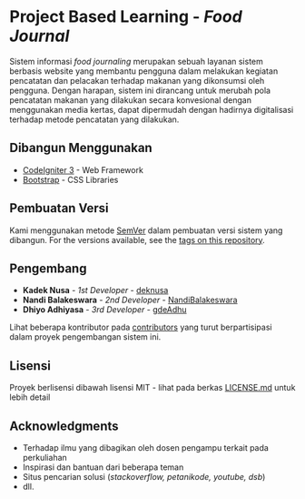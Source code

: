 # Project Based Learning - _Food Journal_

Sistem informasi _food journaling_ merupakan sebuah layanan sistem berbasis website yang membantu pengguna dalam melakukan kegiatan pencatatan dan pelacakan terhadap makanan yang dikonsumsi oleh pengguna.
Dengan harapan, sistem ini dirancang untuk merubah pola pencatatan makanan yang dilakukan secara konvesional dengan menggunakan media kertas, dapat dipermudah dengan hadirnya digitalisasi terhadap metode pencatatan yang dilakukan.

<!-- ## Getting Started

These instructions will get you a copy of the project up and running on your local machine for development and testing purposes. See deployment for notes on how to deploy the project on a live system. -->

<!-- ### Prerequisites

What things you need to install the software and how to install them

```
Give examples
```

### Installing

A step by step series of examples that tell you how to get a development env running

Say what the step will be

```
Give the example
```

And repeat

```
until finished
```

End with an example of getting some data out of the system or using it for a little demo

## Running the tests

Explain how to run the automated tests for this system

### Break down into end to end tests

Explain what these tests test and why

```
Give an example
```

### And coding style tests

Explain what these tests test and why

```
Give an example
```

## Deployment

Add additional notes about how to deploy this on a live system -->

## Dibangun Menggunakan

* [CodeIgniter 3](https://codeload.github.com/bcit-ci/CodeIgniter/zip/3.1.13) - Web Framework
* [Bootstrap](https://getbootstrap.com/) - CSS Libraries

<!-- ## Contributing

Please read [CONTRIBUTING.md](https://gist.github.com/PurpleBooth/b24679402957c63ec426) for details on our code of conduct, and the process for submitting pull requests to us. -->

## Pembuatan Versi

Kami menggunakan metode [SemVer](http://semver.org/) dalam pembuatan versi sistem yang dibangun. For the versions available, see the [tags on this repository](https://github.com/your/project/tags). 

## Pengembang

* **Kadek Nusa** - *1st Developer* - [deknusa](https://github.com/deknusa)
* **Nandi Balakeswara** - *2nd Developer* - [NandiBalakeswara](https://github.com/NandiBalakeswara)
* **Dhiyo Adhiyasa** - *3rd Developer* - [gdeAdhu](https://github.com/gdeAdhi)


Lihat beberapa kontributor pada [contributors](https://github.com/your/project/contributors) yang turut berpartisipasi dalam proyek pengembangan sistem ini.

## Lisensi

Proyek berlisensi dibawah lisensi MIT - lihat pada berkas [LICENSE.md](LICENSE.md) untuk lebih detail

## Acknowledgments

* Terhadap ilmu yang dibagikan oleh dosen pengampu terkait pada perkuliahan
* Inspirasi dan bantuan dari beberapa teman
* Situs pencarian solusi (_stackoverflow, petanikode, youtube, dsb_)
* dll.

